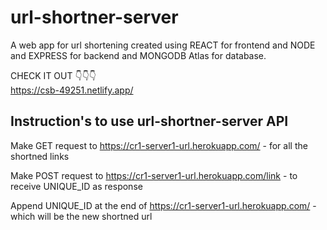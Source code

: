 # url-shortner-server

A web app for url shortening created using REACT for frontend and NODE and EXPRESS for backend and MONGODB Atlas for database.

CHECK IT OUT 👇👇👇 <br>
https://csb-49251.netlify.app/


## Instruction's to use url-shortner-server API

 Make GET request to https://cr1-server1-url.herokuapp.com/   -  for all the shortned links
<br>

Make POST request to https://cr1-server1-url.herokuapp.com/link -  to receive UNIQUE_ID as response
<br>

Append UNIQUE_ID at the end of https://cr1-server1-url.herokuapp.com/ - which will be the new shortned url

